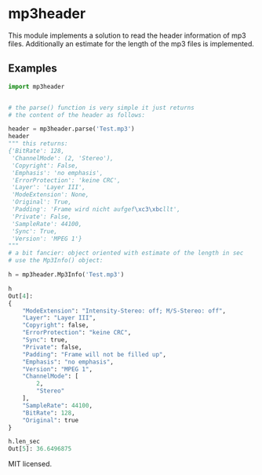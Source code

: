 mp3header
=========

This module implements a solution to read the header information of mp3 files. Additionally an estimate for the length of the mp3 files is implemented.

Examples
--------
```python
import mp3header


# the parse() function is very simple it just returns
# the content of the header as follows:

header = mp3header.parse('Test.mp3')
header
""" this returns:
{'BitRate': 128,
 'ChannelMode': (2, 'Stereo'),
 'Copyright': False,
 'Emphasis': 'no emphasis',
 'ErrorProtection': 'keine CRC',
 'Layer': 'Layer III',
 'ModeExtension': None,
 'Original': True,
 'Padding': 'Frame wird nicht aufgef\xc3\xbcllt',
 'Private': False,
 'SampleRate': 44100,
 'Sync': True,
 'Version': 'MPEG 1'}
"""
# a bit fancier: object oriented with estimate of the length in sec
# use the Mp3Info() object:

h = mp3header.Mp3Info('Test.mp3')

h
Out[4]: 
{
    "ModeExtension": "Intensity-Stereo: off; M/S-Stereo: off", 
    "Layer": "Layer III", 
    "Copyright": false, 
    "ErrorProtection": "keine CRC", 
    "Sync": true, 
    "Private": false, 
    "Padding": "Frame will not be filled up", 
    "Emphasis": "no emphasis", 
    "Version": "MPEG 1", 
    "ChannelMode": [
        2, 
        "Stereo"
    ], 
    "SampleRate": 44100, 
    "BitRate": 128, 
    "Original": true
}

h.len_sec
Out[5]: 36.6496875

```

MIT licensed.

